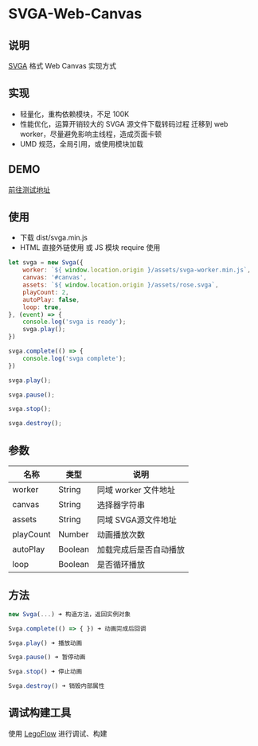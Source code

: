 # SVGA-Web-Canvas

## 说明

[SVGA](http://code.yy.com/ued/SVGA-Format) 格式 Web Canvas 实现方式

## 实现

* 轻量化，重构依赖模块，不足 100K
* 性能优化，运算开销较大的 SVGA 源文件下载转码过程 迁移到 web worker，尽量避免影响主线程，造成页面卡顿
* UMD 规范，全局引用，或使用模块加载

## DEMO

[前往测试地址](http://uedfe.yypm.com/assets/lab/lijialiang/svga/)

## 使用

* 下载 dist/svga.min.js
* HTML 直接外链使用 或 JS 模块 require 使用

```js
let svga = new Svga({
	worker: `${ window.location.origin }/assets/svga-worker.min.js`,
	canvas: '#canvas',
	assets: `${ window.location.origin }/assets/rose.svga`,
	playCount: 2,
	autoPlay: false,
	loop: true,
}, (event) => {
	console.log('svga is ready');
	svga.play();
})

svga.complete(() => {
	console.log('svga complete');
})

svga.play();

svga.pause();

svga.stop();

svga.destroy();
```

## 参数

| 名称 | 类型 | 说明 |
|-----|------|-----|
| worker | String | 同域 worker 文件地址 |
| canvas | String | 选择器字符串 |
| assets | String | 同域 SVGA源文件地址 |
| playCount | Number | 动画播放次数 |
| autoPlay | Boolean | 加载完成后是否自动播放 |
| loop | Boolean | 是否循环播放 |

## 方法

```js
new Svga(...) ➜ 构造方法，返回实例对象

Svga.complete(() => { }) ➜ 动画完成后回调

Svga.play() ➜ 播放动画

Svga.pause() ➜ 暂停动画

Svga.stop() ➜ 停止动画

Svga.destroy() ➜ 销毁内部属性
```

## 调试构建工具

使用 [LegoFlow](http://uedfe.yypm.com/md/book/LegoFlow/) 进行调试、构建
